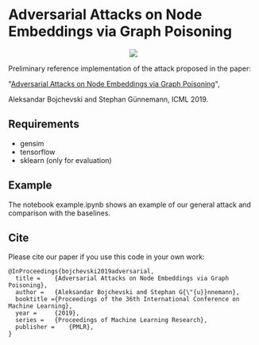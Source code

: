 # Adversarial Attacks on Node Embeddings via Graph Poisoning

<p align="center">
<img src="https://www.kdd.in.tum.de/fileadmin/w00bxq/www/node_attack/node_attack.png">
</p>

Preliminary reference implementation of the attack proposed in the paper:

"[Adversarial Attacks on Node Embeddings via Graph Poisoning](https://arxiv.org/abs/1809.01093)",

Aleksandar Bojchevski and Stephan Günnemann, ICML 2019.

## Requirements
* gensim
* tensorflow
* sklearn (only for evaluation)

## Example
The notebook example.ipynb shows an example of our general attack and comparison with the baselines.

## Cite
Please cite our paper if you use this code in your own work:

```
@InProceedings{bojchevski2019adversarial,
  title = 	 {Adversarial Attacks on Node Embeddings via Graph Poisoning},
  author = 	 {Aleksandar Bojchevski and Stephan G{\"{u}}nnemann},
  booktitle ={Proceedings of the 36th International Conference on Machine Learning},
  year = 	 {2019},
  series = 	 {Proceedings of Machine Learning Research},
  publisher = 	 {PMLR},
}
```







